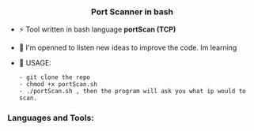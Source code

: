 <h3 align="center">Port Scanner in bash</h3>

- ⚡ Tool written in bash language **portScan (TCP)**

- 📄 I'm openned to listen new ideas to improve the code. Im learning

- 📝 USAGE:

      - git clone the repo
      - chmod +x portScan.sh
      - ./portScan.sh , then the program will ask you what ip would to scan.

<h3 align="left">Languages and Tools:</h3>
<p align="left"> <a href="https://www.gnu.org/software/bash/" <img src="https://www.vectorlogo.zone/logos/gnu_bash/gnu_bash-icon.svg" alt="bash" width="40" height="40"/> </a> </p>
